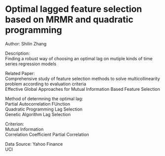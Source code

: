 # Optimal lagged feature selection based on MRMR and quadratic programming  

Author: Shilin Zhang  

Description:  
Finding a robust way of choosing an optimal lag on mutiple kinds of time series regression models  

Related Paper:  
Comprehensive study of feature selection methods to solve multicollinearity problem according to evaluation criteria  
Effective Global Approaches for Mutual Information Based Feature Selection  

Method of determning the optimal lag:  
Partial Autocorrelation FUnction  
Quadratic Programming Lag Selection  
Genetic Algorithm Lag Selection  

Criterion:  
Mutual Information  
Correlation Coefficient
Partial Correlation

Data Source:
Yahoo Finance  
UCI  
